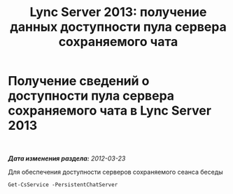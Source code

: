 ﻿---
title: "Lync Server 2013: получение данных доступности пула сервера сохраняемого чата"
TOCTitle: Получение сведений о доступности пула сервера сохраняемого чата
ms:assetid: 61668ff9-1962-47e0-ac9f-a1272acf5372
ms:mtpsurl: https://technet.microsoft.com/ru-ru/library/JJ204950(v=OCS.15)
ms:contentKeyID: 49309948
ms.date: 05/19/2016
mtps_version: v=OCS.15
ms.translationtype: HT
---

# Получение сведений о доступности пула сервера сохраняемого чата в Lync Server 2013

 

_**Дата изменения раздела:** 2012-03-23_

Для обеспечения доступности серверов сохраняемого сеанса беседы

    Get-CsService -PersistentChatServer

